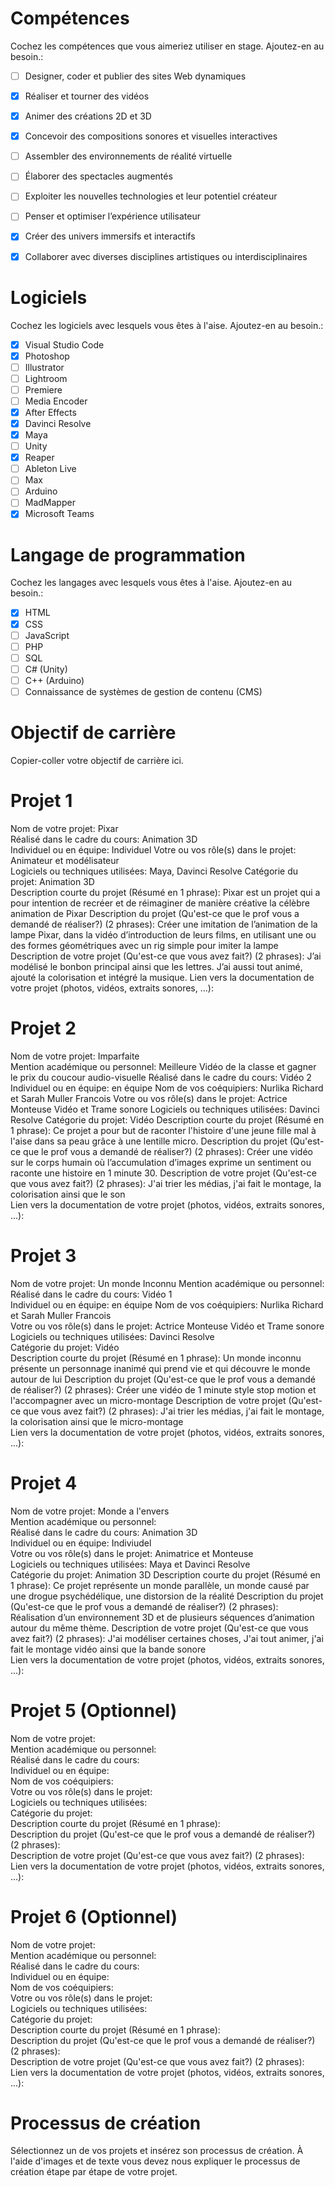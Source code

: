 # Compétences
Cochez les compétences que vous aimeriez utiliser en stage. Ajoutez-en au besoin.:     
- [ ] Designer, coder et publier des sites Web dynamiques    
- [x] Réaliser et tourner des vidéos    
- [x] Animer des créations 2D et 3D    
- [x] Concevoir des compositions sonores et visuelles interactives    
- [ ] Assembler des environnements de réalité virtuelle    
- [ ] Élaborer des spectacles augmentés    
- [ ] Exploiter les nouvelles technologies et leur potentiel créateur    
- [ ] Penser et optimiser l’expérience utilisateur    
- [x] Créer des univers immersifs et interactifs    
- [x] Collaborer avec diverses disciplines artistiques ou interdisciplinaires    


# Logiciels 
Cochez les logiciels avec lesquels vous êtes à l'aise. Ajoutez-en au besoin.:     
- [x] Visual Studio Code
- [x] Photoshop
- [ ] Illustrator
- [ ] Lightroom
- [ ] Premiere
- [ ] Media Encoder
- [x] After Effects
- [x] Davinci Resolve
- [x] Maya
- [ ] Unity
- [x] Reaper
- [ ] Ableton Live
- [ ] Max
- [ ] Arduino
- [ ] MadMapper
- [x] Microsoft Teams

# Langage de programmation
Cochez les langages avec lesquels vous êtes à l'aise. Ajoutez-en au besoin.:    
- [x] HTML
- [x] CSS
- [ ] JavaScript
- [ ] PHP
- [ ] SQL
- [ ] C# (Unity)
- [ ] C++ (Arduino)
- [ ] Connaissance de systèmes de gestion de contenu (CMS)

# Objectif de carrière
Copier-coller votre objectif de carrière ici. 

# Projet 1 
Nom de votre projet: Pixar    
Réalisé dans le cadre du cours: Animation 3D   
Individuel ou en équipe: Individuel
Votre ou vos rôle(s) dans le projet: Animateur et modélisateur  
Logiciels ou techniques utilisées: Maya, Davinci Resolve 
Catégorie du projet: Animation 3D    
Description courte du projet (Résumé en 1 phrase): Pixar est un projet qui a pour intention de recréer et de réimaginer de manière créative la célèbre animation de Pixar
Description du projet (Qu'est-ce que le prof vous a demandé de réaliser?) (2 phrases): Créer une imitation de l’animation de la lampe Pixar, dans la vidéo d’introduction de leurs films, en utilisant une ou des formes géométriques avec un rig simple pour imiter la lampe 
Description de votre projet (Qu'est-ce que vous avez fait?) (2 phrases): J’ai modélisé le bonbon principal ainsi que les lettres. J’ai aussi tout animé, ajouté la colorisation et intégré la musique.
Lien vers la documentation de votre projet (photos, vidéos, extraits sonores, ...):     

# Projet 2 
Nom de votre projet: Imparfaite  
Mention académique ou personnel: Meilleure Vidéo de la classe et gagner le prix du coucour audio-visuelle 
Réalisé dans le cadre du cours: Vidéo 2    
Individuel ou en équipe: en équipe 
Nom de vos coéquipiers: Nurlika Richard et Sarah Muller Francois
Votre ou vos rôle(s) dans le projet: Actrice Monteuse Vidéo et Trame sonore
Logiciels ou techniques utilisées: Davinci Resolve
Catégorie du projet: Vidéo
Description courte du projet (Résumé en 1 phrase): Ce projet a pour but de raconter l'histoire d'une jeune fille mal à l'aise dans sa peau grâce à une lentille micro.
Description du projet (Qu'est-ce que le prof vous a demandé de réaliser?) (2 phrases):  Créer une vidéo sur le corps humain où l’accumulation d’images exprime un sentiment ou raconte une histoire en 1 minute 30.
Description de votre projet (Qu'est-ce que vous avez fait?) (2 phrases): J'ai trier les médias, j'ai fait le montage, la colorisation ainsi que le son    
Lien vers la documentation de votre projet (photos, vidéos, extraits sonores, ...):     


# Projet 3 
Nom de votre projet: Un monde Inconnu 
Mention académique ou personnel: 
Réalisé dans le cadre du cours: Vidéo 1       
Individuel ou en équipe: en équipe 
Nom de vos coéquipiers: Nurlika Richard et Sarah Muller Francois   
Votre ou vos rôle(s) dans le projet: Actrice Monteuse Vidéo et Trame sonore  
Logiciels ou techniques utilisées: Davinci Resolve   
Catégorie du projet: Vidéo     
Description courte du projet (Résumé en 1 phrase): Un monde inconnu présente un personnage inanimé qui prend vie et qui découvre le monde autour de lui 
Description du projet (Qu'est-ce que le prof vous a demandé de réaliser?) (2 phrases): Créer une vidéo de 1 minute style stop motion et l'accompagner avec un micro-montage
Description de votre projet (Qu'est-ce que vous avez fait?) (2 phrases):   J'ai trier les médias, j'ai fait le montage, la colorisation ainsi que le micro-montage  
Lien vers la documentation de votre projet (photos, vidéos, extraits sonores, ...):     

# Projet 4
Nom de votre projet: Monde a l'envers   
Mention académique ou personnel:     
Réalisé dans le cadre du cours: Animation 3D     
Individuel ou en équipe: Indiviudel       
Votre ou vos rôle(s) dans le projet: Animatrice et Monteuse    
Logiciels ou techniques utilisées: Maya et Davinci Resolve   
Catégorie du projet: Animation 3D
Description courte du projet (Résumé en 1 phrase): Ce projet représente un monde parallèle, un monde causé par une drogue psychédélique, une distorsion de la réalité
Description du projet (Qu'est-ce que le prof vous a demandé de réaliser?) (2 phrases): Réalisation d’un environnement 3D et de plusieurs séquences d’animation autour du même thème. 
Description de votre projet (Qu'est-ce que vous avez fait?) (2 phrases): J'ai modéliser certaines choses, J'ai tout animer, j'ai fait le montage vidéo ainsi que la bande sonore    
Lien vers la documentation de votre projet (photos, vidéos, extraits sonores, ...):     

# Projet 5 (Optionnel)
Nom de votre projet:     
Mention académique ou personnel:     
Réalisé dans le cadre du cours:        
Individuel ou en équipe:     
Nom de vos coéquipiers:      
Votre ou vos rôle(s) dans le projet:     
Logiciels ou techniques utilisées:    
Catégorie du projet:      
Description courte du projet (Résumé en 1 phrase):     
Description du projet (Qu'est-ce que le prof vous a demandé de réaliser?) (2 phrases):     
Description de votre projet (Qu'est-ce que vous avez fait?) (2 phrases):     
Lien vers la documentation de votre projet (photos, vidéos, extraits sonores, ...):     

# Projet 6 (Optionnel)
Nom de votre projet:     
Mention académique ou personnel:     
Réalisé dans le cadre du cours:        
Individuel ou en équipe:     
Nom de vos coéquipiers:      
Votre ou vos rôle(s) dans le projet:     
Logiciels ou techniques utilisées:    
Catégorie du projet:      
Description courte du projet (Résumé en 1 phrase):     
Description du projet (Qu'est-ce que le prof vous a demandé de réaliser?) (2 phrases):     
Description de votre projet (Qu'est-ce que vous avez fait?) (2 phrases):     
Lien vers la documentation de votre projet (photos, vidéos, extraits sonores, ...):     


# Processus de création
Sélectionnez un de vos projets et insérez son processus de création. À l'aide d'images et de texte vous devez nous expliquer le processus de création étape par étape de votre projet. 



